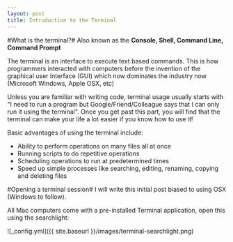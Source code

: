 ```yaml
---
layout: post
title: Introduction to the Terminal
---
```


#What is the terminal?#
Also known as the **Console, Shell, Command Line, Command Prompt**

The terminal is an interface to execute text based commands.  This is how programmers interacted with computers before the invention of the graphical user interface (GUI) which now dominates the industry now (Microsoft Windows, Apple OSX, etc)


Unless you are familiar with writing code, terminal usage usually starts with "I need to run a program but Google/Friend/Colleague says that I can only run it using the terminal".  Once you get past this part, you will find that the terminal can make your life a lot easier if you know how to use it!


Basic advantages of using the terminal include:
* Ability to perform operations on many files all at once 
* Running scripts to do repetitive operations
* Scheduling operations to run at predetermined times
* Speed up simple processes like searching, editing, renaming, copying and deleting files


#Opening a terminal session#
I will write this initial post biased to using OSX (Windows to follow).

All Mac computers come with a pre-installed Terminal application, open this using the searchlight:

![_config.yml]({{ site.baseurl }}/images/terminal-searchlight.png)